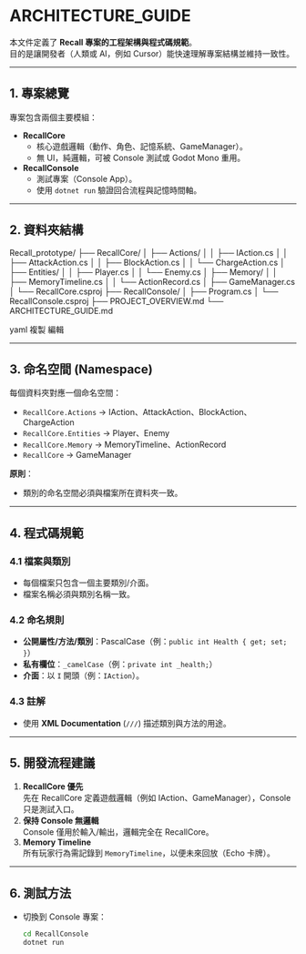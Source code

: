 # ARCHITECTURE_GUIDE

本文件定義了 **Recall 專案的工程架構與程式碼規範**。  
目的是讓開發者（人類或 AI，例如 Cursor）能快速理解專案結構並維持一致性。

---

## 1. 專案總覽

專案包含兩個主要模組：
- **RecallCore**  
  - 核心遊戲邏輯（動作、角色、記憶系統、GameManager）。
  - 無 UI，純邏輯，可被 Console 測試或 Godot Mono 重用。
- **RecallConsole**  
  - 測試專案（Console App）。
  - 使用 `dotnet run` 驗證回合流程與記憶時間軸。

---

## 2. 資料夾結構

Recall_prototype/
├── RecallCore/
│ ├── Actions/
│ │ ├── IAction.cs
│ │ ├── AttackAction.cs
│ │ ├── BlockAction.cs
│ │ └── ChargeAction.cs
│ ├── Entities/
│ │ ├── Player.cs
│ │ └── Enemy.cs
│ ├── Memory/
│ │ ├── MemoryTimeline.cs
│ │ └── ActionRecord.cs
│ ├── GameManager.cs
│ └── RecallCore.csproj
├── RecallConsole/
│ ├── Program.cs
│ └── RecallConsole.csproj
├── PROJECT_OVERVIEW.md
└── ARCHITECTURE_GUIDE.md

yaml
複製
編輯

---

## 3. 命名空間 (Namespace)

每個資料夾對應一個命名空間：

- `RecallCore.Actions` → IAction、AttackAction、BlockAction、ChargeAction
- `RecallCore.Entities` → Player、Enemy
- `RecallCore.Memory` → MemoryTimeline、ActionRecord
- `RecallCore` → GameManager

**原則**：  
- 類別的命名空間必須與檔案所在資料夾一致。

---

## 4. 程式碼規範

### 4.1 檔案與類別
- 每個檔案只包含一個主要類別/介面。
- 檔案名稱必須與類別名稱一致。

### 4.2 命名規則
- **公開屬性/方法/類別**：PascalCase（例：`public int Health { get; set; }`）
- **私有欄位**：`_camelCase`（例：`private int _health;`）
- **介面**：以 `I` 開頭（例：`IAction`）。

### 4.3 註解
- 使用 **XML Documentation** (`///`) 描述類別與方法的用途。

---

## 5. 開發流程建議

1. **RecallCore 優先**  
   先在 RecallCore 定義遊戲邏輯（例如 IAction、GameManager），Console 只是測試入口。
2. **保持 Console 無邏輯**  
   Console 僅用於輸入/輸出，邏輯完全在 RecallCore。
3. **Memory Timeline**  
   所有玩家行為需記錄到 `MemoryTimeline`，以便未來回放（Echo 卡牌）。

---

## 6. 測試方法

- 切換到 Console 專案：
  ```bash
  cd RecallConsole
  dotnet run